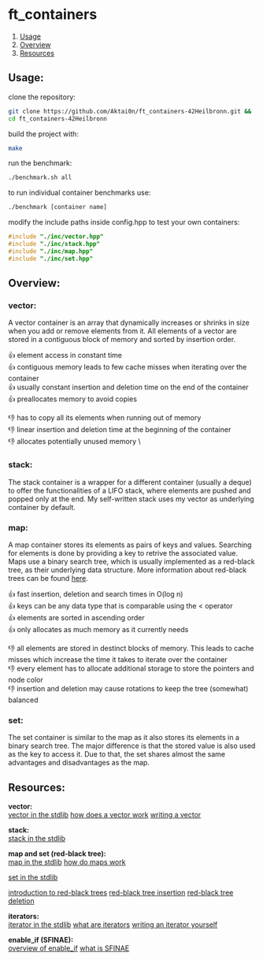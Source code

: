 # ft_containers

1. [Usage](#usage)
2. [Overview](#overview)
3. [Resources](#resources)


## Usage:

clone the repository:
```bash
git clone https://github.com/Aktai0n/ft_containers-42Heilbronn.git &&
cd ft_containers-42Heilbronn
```

build the project with:
```bash
make
```

run the benchmark:
```bash
./benchmark.sh all
```

to run individual container benchmarks use:
```bash
./benchmark [container name]
```

modify the include paths inside config.hpp to test your own containers:
```c
#include "./inc/vector.hpp"
#include "./inc/stack.hpp"
#include "./inc/map.hpp"
#include "./inc/set.hpp"
```


## Overview:

### vector:
A vector container is an array that dynamically increases or shrinks in size when you add or remove elements from it.
All elements of a vector are stored in a contiguous block of memory and sorted by insertion order.

:+1: element access in constant time \
:+1: contiguous memory leads to few cache misses when iterating over the container \
:+1: usually constant insertion and deletion time on the end of the container \
:+1: preallocates memory to avoid copies

:-1: has to copy all its elements when running out of memory \
:-1: linear insertion and deletion time at the beginning of the container \
:-1: allocates potentially unused memory \

### stack:
The stack container is a wrapper for a different container (usually a deque) to offer the functionalities of a LIFO stack, where elements are pushed and popped only at the end.
My self-written stack uses my vector as underlying container by default.

### map:
A map container stores its elements as pairs of keys and values. Searching for elements is done by providing a key to retrive the associated value. Maps use a binary search tree, which is usually implemented as a red-black tree, as their underlying data structure. More information about red-black trees can be found [here](https://github.com/Aktai0n/ft_containers-42Heilbronn/blob/master/inc/utils/RBtree.hpp).

:+1: fast insertion, deletion and search times in O(log n) \
:+1: keys can be any data type that is comparable using the < operator \
:+1: elements are sorted in ascending order \
:+1: only allocates as much memory as it currently needs

:-1: all elements are stored in destinct blocks of memory. This leads to cache misses which increase the time it takes to iterate over the container \
:-1: every element has to allocate additional storage to store the pointers and node color \
:-1: insertion and deletion may cause rotations to keep the tree (somewhat) balanced

### set:
The set container is similar to the map as it also stores its elements in a binary search tree. The major difference is that the stored value is also used as the key to access it.
Due to that, the set shares almost the same advantages and disadvantages as the map.


## Resources:

**vector:** \
[vector in the stdlib](https://www.cplusplus.com/reference/vector/vector/)
[how does a vector work](https://www.youtube.com/watch?v=PocJ5jXv8No)
[writing a vector](https://www.youtube.com/watch?v=ryRf4Jh_YC0)

**stack:** \
[stack in the stdlib](https://www.cplusplus.com/reference/stack/stack/)

**map and set (red-black tree):** \
[map in the stdlib](https://www.cplusplus.com/reference/map/map/)
[how do maps work](https://www.youtube.com/watch?v=KiB0vRi2wlc)

[set in the stdlib](https://www.cplusplus.com/reference/set/set/)

[introduction to red-black trees](https://www.youtube.com/watch?v=3RQtq7PDHog)
[red-black tree insertion](https://www.youtube.com/watch?v=qA02XWRTBdw)
[red-black tree deletion](https://www.youtube.com/watch?v=w5cvkTXY0vQ)


**iterators:** \
[iterator in the stdlib](#https://www.cplusplus.com/reference/iterator/)
[what are iterators](#https://www.youtube.com/watch?v=SgcHcbQ0RCQ)
[writing an iterator yourself](#https://www.youtube.com/watch?v=F9eDv-YIOQ0)

**enable_if (SFINAE):** \
[overview of enable_if](#https://en.cppreference.com/w/cpp/types/enable_if)
[what is SFINAE](#https://en.cppreference.com/w/cpp/language/sfinae)